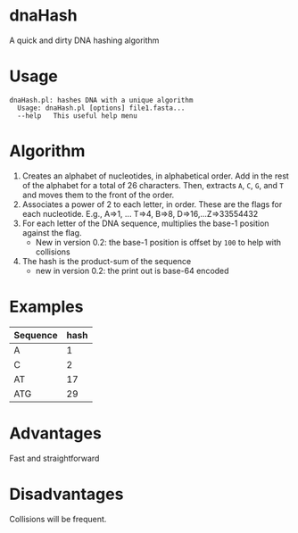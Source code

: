 # dnaHash
A quick and dirty DNA hashing algorithm

# Usage

```
dnaHash.pl: hashes DNA with a unique algorithm
  Usage: dnaHash.pl [options] file1.fasta...
  --help   This useful help menu
```

# Algorithm

1. Creates an alphabet of nucleotides, in alphabetical order. 
Add in the rest of the alphabet for a total of 26 characters.
Then, extracts `A`, `C`, `G`, and `T` and moves them to the front of the order.
2. Associates a power of 2 to each letter, in order. These are the flags for each nucleotide.
E.g., A=>1, ... T=>4, B=>8, D=>16,...Z=>33554432
3. For each letter of the DNA sequence, multiplies the base-1 position against the flag.
   * New in version 0.2: the base-1 position is offset by `100` to help with collisions
4. The hash is the product-sum of the sequence
   * new in version 0.2: the print out is base-64 encoded

# Examples

| Sequence | hash |
|----------|------|
| A        | 1    |
| C        | 2    |
| AT       | 17   |
| ATG      | 29   |

# Advantages

Fast and straightforward

# Disadvantages

Collisions will be frequent.

